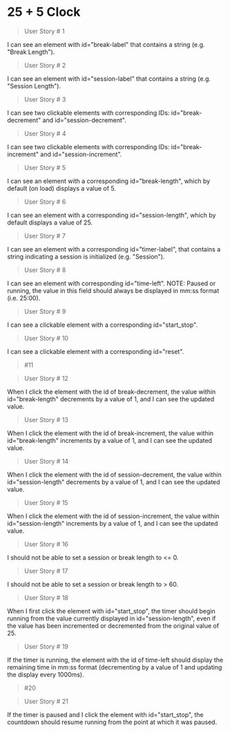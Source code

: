 # 25 + 5 Clock

> User Story # 1

I can see an element with id="break-label" that contains a string (e.g. "Break Length").

> User Story # 2

I can see an element with id="session-label" that contains a string (e.g. "Session Length").

> User Story # 3

I can see two clickable elements with corresponding IDs: id="break-decrement" and id="session-decrement".

> User Story # 4

I can see two clickable elements with corresponding IDs: id="break-increment" and id="session-increment".

> User Story # 5

I can see an element with a corresponding id="break-length", which by default (on load) displays a value of 5.

> User Story # 6

I can see an element with a corresponding id="session-length", which by default displays a value of 25.

> User Story # 7

I can see an element with a corresponding id="timer-label", that contains a string indicating a session is initialized (e.g. "Session").

> User Story # 8

I can see an element with corresponding id="time-left". NOTE: Paused or running, the value in this field should always be displayed in mm:ss format (i.e. 25:00).

> User Story # 9

I can see a clickable element with a corresponding id="start_stop".

> User Story # 10

I can see a clickable element with a corresponding id="reset".

> #11

> User Story # 12

When I click the element with the id of break-decrement, the value within id="break-length" decrements by a value of 1, and I can see the updated value.

> User Story # 13

When I click the element with the id of break-increment, the value within id="break-length" increments by a value of 1, and I can see the updated value.

> User Story # 14

When I click the element with the id of session-decrement, the value within id="session-length" decrements by a value of 1, and I can see the updated value.

> User Story # 15

When I click the element with the id of session-increment, the value within id="session-length" increments by a value of 1, and I can see the updated value.

> User Story # 16

I should not be able to set a session or break length to <= 0.

> User Story # 17

I should not be able to set a session or break length to > 60.

> User Story # 18

When I first click the element with id="start_stop", the timer should begin running from the value currently displayed in id="session-length", even if the value has been incremented or decremented from the original value of 25.

> User Story # 19

If the timer is running, the element with the id of time-left should display the remaining time in mm:ss format (decrementing by a value of 1 and updating the display every 1000ms).

> #20

> User Story # 21

If the timer is paused and I click the element with id="start_stop", the countdown should resume running from the point at which it was paused.
